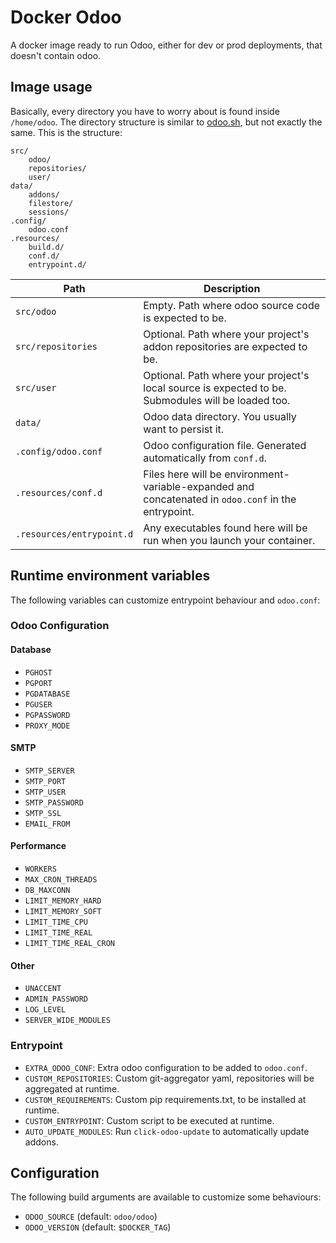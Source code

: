 # Docker Odoo

A docker image ready to run Odoo, either for dev or prod deployments, that doesn't
contain odoo.

## Image usage

Basically, every directory you have to worry about is found inside `/home/odoo`.
The directory structure is similar to [odoo.sh](odoo.sh), but not exactly the
same. This is the structure:

    src/
        odoo/
        repositories/
        user/
    data/
        addons/
        filestore/
        sessions/
    .config/
        odoo.conf
    .resources/
        build.d/
        conf.d/
        entrypoint.d/

| Path                      | Description                                                                                                   |
| ------------------------- | ------------------------------------------------------------------------------------------------------------- |
| `src/odoo`                | Empty. Path where odoo source code is expected to be.                                                         |
| `src/repositories`        | Optional. Path where your project's addon repositories are expected to be.                                    |
| `src/user`                | Optional. Path where your project's local source is expected to be. Submodules will be loaded too.            |
| `data/`                   | Odoo data directory. You usually want to persist it.                                                          |
| `.config/odoo.conf`       | Odoo configuration file. Generated automatically from `conf.d`.                                               |
| `.resources/conf.d`       | Files here will be environment-variable-expanded and concatenated in `odoo.conf` in the entrypoint.           |
| `.resources/entrypoint.d` | Any executables found here will be run when you launch your container.                                        |

## Runtime environment variables

The following variables can customize entrypoint behaviour and `odoo.conf`:

### Odoo Configuration

#### Database

-   `PGHOST`
-   `PGPORT`
-   `PGDATABASE`
-   `PGUSER`
-   `PGPASSWORD`
-   `PROXY_MODE`

#### SMTP

-   `SMTP_SERVER`
-   `SMTP_PORT`
-   `SMTP_USER`
-   `SMTP_PASSWORD`
-   `SMTP_SSL`
-   `EMAIL_FROM`

#### Performance

-   `WORKERS`
-   `MAX_CRON_THREADS`
-   `DB_MAXCONN`
-   `LIMIT_MEMORY_HARD`
-   `LIMIT_MEMORY_SOFT`
-   `LIMIT_TIME_CPU`
-   `LIMIT_TIME_REAL`
-   `LIMIT_TIME_REAL_CRON`

#### Other

-   `UNACCENT`
-   `ADMIN_PASSWORD`
-   `LOG_LEVEL`
-   `SERVER_WIDE_MODULES`

### Entrypoint

-   `EXTRA_ODOO_CONF`: Extra odoo configuration to be added to `odoo.conf`.
-   `CUSTOM_REPOSITORIES`: Custom git-aggregator yaml, repositories will be aggregated at runtime.
-   `CUSTOM_REQUIREMENTS`: Custom pip requirements.txt, to be installed at runtime.
-   `CUSTOM_ENTRYPOINT`: Custom script to be executed at runtime.
-   `AUTO_UPDATE_MODULES`: Run `click-odoo-update` to automatically update addons.

## Configuration

The following build arguments are available to customize some behaviours:

-   `ODOO_SOURCE` (default: `odoo/odoo`)
-   `ODOO_VERSION` (default: `$DOCKER_TAG`)
